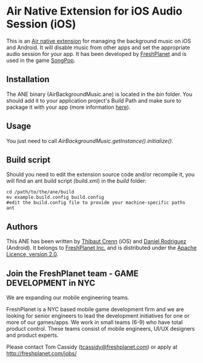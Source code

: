 Air Native Extension for iOS Audio Session (iOS)
======================================

This is an [Air native extension](http://www.adobe.com/devnet/air/native-extensions-for-air.html) for managing the background music on iOS and Android. It will disable music from other apps and set the appropriate audio session for your app. It has been developed by [FreshPlanet](http://freshplanet.com) and is used in the game [SongPop](http://songpop.fm).


Installation
---------

The ANE binary (AirBackgroundMusic.ane) is located in the *bin* folder. You should add it to your application project's Build Path and make sure to package it with your app (more information [here](http://help.adobe.com/en_US/air/build/WS597e5dadb9cc1e0253f7d2fc1311b491071-8000.html)).


Usage
---------

You just need to call *AirBackgroundMusic.getInstance().initialize()*.


Build script
---------

Should you need to edit the extension source code and/or recompile it, you will find an ant build script (build.xml) in the *build* folder:

    cd /path/to/the/ane/build
    mv example.build.config build.config
    #edit the build.config file to provide your machine-specific paths
    ant


Authors
------

This ANE has been written by [Thibaut Crenn](https://github.com/titi-us) (iOS) and [Daniel Rodriguez](https://github.com/dornad) (Android). It belongs to [FreshPlanet Inc.](http://freshplanet.com) and is distributed under the [Apache Licence, version 2.0](http://www.apache.org/licenses/LICENSE-2.0).



Join the FreshPlanet team - GAME DEVELOPMENT in NYC
------

We are expanding our mobile engineering teams.

FreshPlanet is a NYC based mobile game development firm and we are looking for senior engineers to lead the development initiatives for one or more of our games/apps. We work in small teams (6-9) who have total product control.  These teams consist of mobile engineers, UI/UX designers and product experts.


Please contact Tom Cassidy (tcassidy@freshplanet.com) or apply at http://freshplanet.com/jobs/
